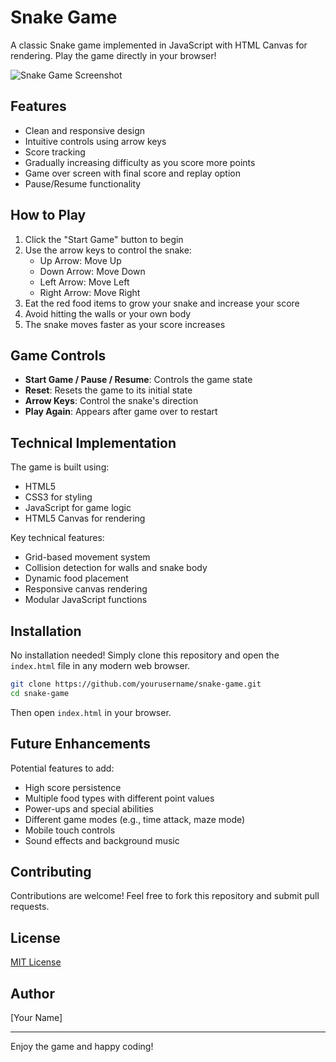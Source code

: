 # Snake Game

A classic Snake game implemented in JavaScript with HTML Canvas for rendering. Play the game directly in your browser!

![Snake Game Screenshot](https://via.placeholder.com/600x400?text=Snake+Game)

## Features

- Clean and responsive design
- Intuitive controls using arrow keys
- Score tracking
- Gradually increasing difficulty as you score more points
- Game over screen with final score and replay option
- Pause/Resume functionality

## How to Play

1. Click the "Start Game" button to begin
2. Use the arrow keys to control the snake:
   - Up Arrow: Move Up
   - Down Arrow: Move Down
   - Left Arrow: Move Left
   - Right Arrow: Move Right
3. Eat the red food items to grow your snake and increase your score
4. Avoid hitting the walls or your own body
5. The snake moves faster as your score increases

## Game Controls

- **Start Game / Pause / Resume**: Controls the game state
- **Reset**: Resets the game to its initial state
- **Arrow Keys**: Control the snake's direction
- **Play Again**: Appears after game over to restart

## Technical Implementation

The game is built using:
- HTML5
- CSS3 for styling
- JavaScript for game logic
- HTML5 Canvas for rendering

Key technical features:
- Grid-based movement system
- Collision detection for walls and snake body
- Dynamic food placement
- Responsive canvas rendering
- Modular JavaScript functions

## Installation

No installation needed! Simply clone this repository and open the `index.html` file in any modern web browser.

```bash
git clone https://github.com/yourusername/snake-game.git
cd snake-game
```

Then open `index.html` in your browser.

## Future Enhancements

Potential features to add:
- High score persistence
- Multiple food types with different point values
- Power-ups and special abilities
- Different game modes (e.g., time attack, maze mode)
- Mobile touch controls
- Sound effects and background music

## Contributing

Contributions are welcome! Feel free to fork this repository and submit pull requests.

## License

[MIT License](LICENSE)

## Author

[Your Name]

---

Enjoy the game and happy coding!

